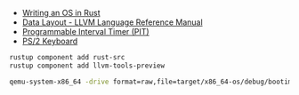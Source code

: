 
- [Writing an OS in Rust](https://os.phil-opp.com/)
- [Data Layout - LLVM Language Reference Manual](https://llvm.org/docs/LangRef.html#data-layout)
- [Programmable Interval Timer (PIT)](https://wiki.osdev.org/Programmable_Interval_Timer)
- [PS/2 Keyboard](https://wiki.osdev.org/PS/2_Keyboard)

```sh
rustup component add rust-src
rustup component add llvm-tools-preview

qemu-system-x86_64 -drive format=raw,file=target/x86_64-os/debug/bootimage-mini_os.bin
```
